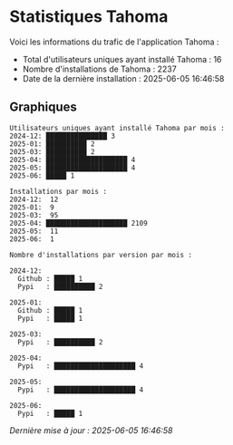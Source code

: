 # Statistiques Tahoma

Voici les informations du trafic de l'application Tahoma :
- Total d'utilisateurs uniques ayant installé Tahoma : 16
- Nombre d'installations de Tahoma : 2237
- Date de la dernière installation : 2025-06-05 16:46:58

## Graphiques
```
Utilisateurs uniques ayant installé Tahoma par mois :
2024-12: ███████████████ 3
2025-01: ██████████ 2
2025-03: ██████████ 2
2025-04: ████████████████████ 4
2025-05: ████████████████████ 4
2025-06: █████ 1
```

```
Installations par mois :
2024-12:  12
2025-01:  9
2025-03:  95
2025-04: ████████████████████ 2109
2025-05:  11
2025-06:  1
```

```
Nombre d'installations par version par mois :

2024-12:
  Github : █████ 1
  Pypi   : ██████████ 2

2025-01:
  Github : █████ 1
  Pypi   : █████ 1

2025-03:
  Pypi   : ██████████ 2

2025-04:
  Pypi   : ████████████████████ 4

2025-05:
  Pypi   : ████████████████████ 4

2025-06:
  Pypi   : █████ 1
```


*Dernière mise à jour : 2025-06-05 16:46:58*
